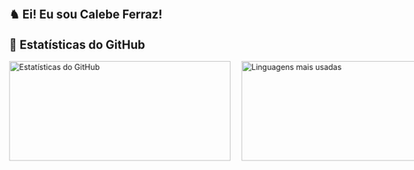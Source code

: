 ## ♞ Ei! Eu sou Calebe Ferraz! 

## 🚀 Estatísticas do GitHub

<div style="display: flex; gap: 20px; align-items: center;">
  <a href="https://github.com/calebeferrazz">
    <img height="180" width="400" src="https://github-readme-stats.vercel.app/api?username=calebeferraz&show_icons=true&theme=swift" alt="Estatísticas do GitHub" />
  </a>
  <a href="https://github.com/calebeferrazz">
    <img height="180" width="400" src="https://github-readme-stats.vercel.app/api/top-langs/?username=calebeferraz&layout=compact&langs_count=7&theme=swift" alt="Linguagens mais usadas" />
  </a>
</div>

